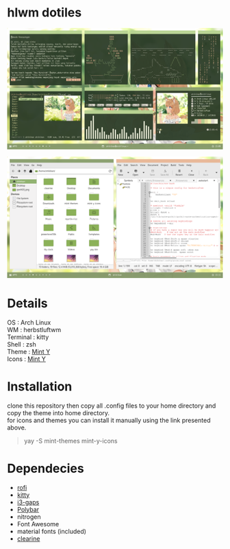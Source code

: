 # hlwm dotiles 


![enter image description here](https://github.com/shikikan-neko08/neko-hlwm-dotfiles/blob/main/screenshots/2021-12-13-130942_1366x768_scrot.png)

![enter image description here](https://github.com/shikikan-neko08/neko-hlwm-dotfiles/blob/main/screenshots/2021-12-13-131150_1366x768_scrot.png)

# Details     
OS : Arch Linux      
WM : herbstluftwm     
Terminal : kitty      
Shell : zsh     
Theme : [Mint Y](https://aur.archlinux.org/packages/mint-y-icons/)     
Icons : [Mint Y](https://aur.archlinux.org/packages/mint-themes/)
# Installation 
clone this repository then copy all .config files to your home directory and copy the theme into home directory.        
for icons and themes you can install it manually using the link presented above.      

> yay -S mint-themes mint-y-icons       

# Dependecies
 * [rofi](https://github.com/davatorium/rofi)     
 * [kitty](https://github.com/kovidgoyal/kitty)     
 * [i3-gaps](https://github.com/Airblader/i3)    
 * [Polybar](https://github.com/polybar/polybar)     
 * nitrogen     
 * Font Awesome    
 * material fonts (included)     
 * [clearine](https://github.com/okitavera/clearine)


